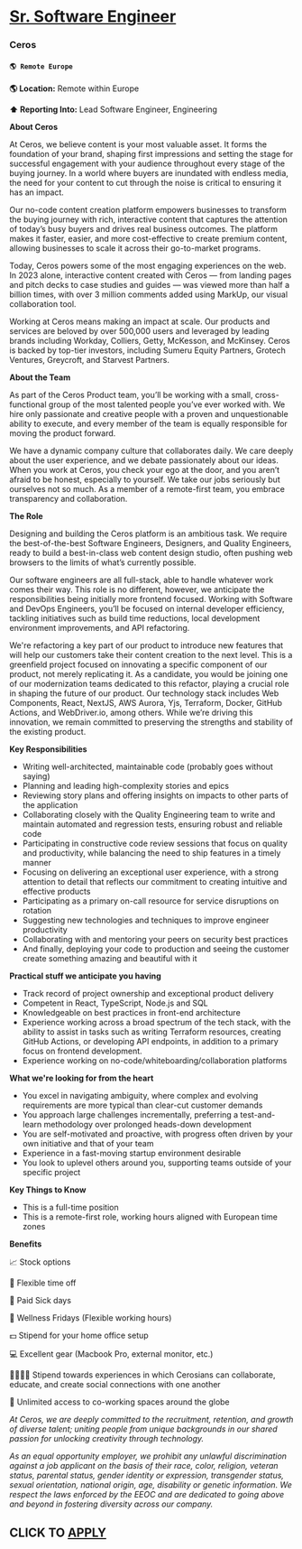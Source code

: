 # [Sr. Software Engineer ](https://www.remotewlb.com/apply/sr-software-engineer-129363)  
### Ceros  
#### `🌎 Remote Europe`  

**🌎 Location:** Remote within Europe

**⬆ Reporting Into:** Lead Software Engineer, Engineering

**About Ceros**

At Ceros, we believe content is your most valuable asset. It forms the foundation of your brand, shaping first impressions and setting the stage for successful engagement with your audience throughout every stage of the buying journey. In a world where buyers are inundated with endless media, the need for your content to cut through the noise is critical to ensuring it has an impact.

Our no-code content creation platform empowers businesses to transform the buying journey with rich, interactive content that captures the attention of today’s busy buyers and drives real business outcomes. The platform makes it faster, easier, and more cost-effective to create premium content, allowing businesses to scale it across their go-to-market programs.

Today, Ceros powers some of the most engaging experiences on the web. In 2023 alone, interactive content created with Ceros — from landing pages and pitch decks to case studies and guides — was viewed more than half a billion times, with over 3 million comments added using MarkUp, our visual collaboration tool.

Working at Ceros means making an impact at scale. Our products and services are beloved by over 500,000 users and leveraged by leading brands including Workday, Colliers, Getty, McKesson, and McKinsey. Ceros is backed by top-tier investors, including Sumeru Equity Partners, Grotech Ventures, Greycroft, and Starvest Partners.

**About the Team**

As part of the Ceros Product team, you’ll be working with a small, cross-functional group of the most talented people you’ve ever worked with. We hire only passionate and creative people with a proven and unquestionable ability to execute, and every member of the team is equally responsible for moving the product forward.

We have a dynamic company culture that collaborates daily. We care deeply about the user experience, and we debate passionately about our ideas. When you work at Ceros, you check your ego at the door, and you aren’t afraid to be honest, especially to yourself. We take our jobs seriously but ourselves not so much. As a member of a remote-first team, you embrace transparency and collaboration.

**The Role**

Designing and building the Ceros platform is an ambitious task. We require the best-of-the-best Software Engineers, Designers, and Quality Engineers, ready to build a best-in-class web content design studio, often pushing web browsers to the limits of what’s currently possible.

Our software engineers are all full-stack, able to handle whatever work comes their way. This role is no different, however, we anticipate the responsibilities being initially more frontend focused. Working with Software and DevOps Engineers, you’ll be focused on internal developer efficiency, tackling initiatives such as build time reductions, local development environment improvements, and API refactoring.

We're refactoring a key part of our product to introduce new features that will help our customers take their content creation to the next level. This is a greenfield project focused on innovating a specific component of our product, not merely replicating it. As a candidate, you would be joining one of our modernization teams dedicated to this refactor, playing a crucial role in shaping the future of our product. Our technology stack includes Web Components, React, NextJS, AWS Aurora, Yjs, Terraform, Docker, GitHub Actions, and WebDriver.io, among others. While we’re driving this innovation, we remain committed to preserving the strengths and stability of the existing product.

**Key Responsibilities**

  * Writing well-architected, maintainable code (probably goes without saying)
  * Planning and leading high-complexity stories and epics
  * Reviewing story plans and offering insights on impacts to other parts of the application
  * Collaborating closely with the Quality Engineering team to write and maintain automated and regression tests, ensuring robust and reliable code
  * Participating in constructive code review sessions that focus on quality and productivity, while balancing the need to ship features in a timely manner
  * Focusing on delivering an exceptional user experience, with a strong attention to detail that reflects our commitment to creating intuitive and effective products
  * Participating as a primary on-call resource for service disruptions on rotation
  * Suggesting new technologies and techniques to improve engineer productivity
  * Collaborating with and mentoring your peers on security best practices
  * And finally, deploying your code to production and seeing the customer create something amazing and beautiful with it

**Practical stuff we anticipate you having**

  * Track record of project ownership and exceptional product delivery
  * Competent in React, TypeScript, Node.js and SQL
  * Knowledgeable on best practices in front-end architecture
  * Experience working across a broad spectrum of the tech stack, with the ability to assist in tasks such as writing Terraform resources, creating GitHub Actions, or developing API endpoints, in addition to a primary focus on frontend development.
  * Experience working on no-code/whiteboarding/collaboration platforms 

**What we're looking for from the heart**

  * You excel in navigating ambiguity, where complex and evolving requirements are more typical than clear-cut customer demands
  * You approach large challenges incrementally, preferring a test-and-learn methodology over prolonged heads-down development
  * You are self-motivated and proactive, with progress often driven by your own initiative and that of your team
  * Experience in a fast-moving startup environment desirable
  * You look to uplevel others around you, supporting teams outside of your specific project

**Key Things to Know**

  * This is a full-time position
  * This is a remote-first role, working hours aligned with European time zones

**Benefits**

📈 Stock options

🌴 Flexible time off

🤒 Paid Sick days

🧘 Wellness Fridays (Flexible working hours)

💵 Stipend for your home office setup

💻 Excellent gear (Macbook Pro, external monitor, etc.)

👩‍💻👨‍💻 Stipend towards experiences in which Cerosians can collaborate, educate, and create social connections with one another

🏢 Unlimited access to co-working spaces around the globe

_At Ceros, we are deeply committed to the recruitment, retention, and growth of diverse talent; uniting people from unique backgrounds in our shared passion for unlocking creativity through technology._

_As an equal opportunity employer, we prohibit any unlawful discrimination against a job applicant on the basis of their race, color, religion, veteran status, parental status, gender identity or expression, transgender status, sexual orientation, national origin, age, disability or genetic information. We respect the laws enforced by the EEOC and are dedicated to going above and beyond in fostering diversity across our company._

  
## CLICK TO [APPLY](https://www.remotewlb.com/apply/sr-software-engineer-129363)

